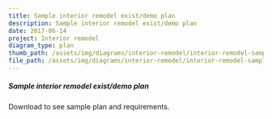 ```yaml
---
title: Sample interior remodel exist/demo plan
description: Sample interior remodel exist/demo plan
date: 2017-06-14
project: Interior remodel
diagram_type: plan
thumb_path: /assets/img/diagrams/interior-remodel/interior-remodel-sample-exist-demo-plan.png
file_path: /assets/img/diagrams/interior-remodel/interior-remodel-sample-exist-demo-plan.pdf
---
```

##### Sample interior remodel exist/demo plan
Download to see sample plan and requirements.
